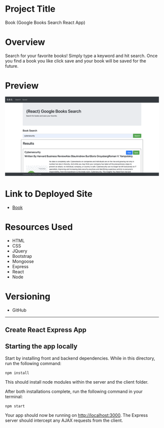 # Project Title 
Book (Google Books Search React App)

# Overview
Search for your favorite books! Simply type a keyword and hit search. Once you find a book you like click save and your book will be saved for the future.

# Preview
![Book](./client/public/img/search.png "Book")

# Link to Deployed Site
  * [Book](https://frozen-sea-29077.herokuapp.com/)
  
# Resources Used
  * HTML
  * CSS
  * JQuery
  * Bootstrap
  * Mongoose
  * Express
  * React
  * Node

# Versioning 
  * GitHub

-------------

## Create React Express App
## Starting the app locally

Start by installing front and backend dependencies. While in this directory, run the following command:

```
npm install
```

This should install node modules within the server and the client folder.

After both installations complete, run the following command in your terminal:

```
npm start
```

Your app should now be running on <http://localhost:3000>. The Express server should intercept any AJAX requests from the client.
